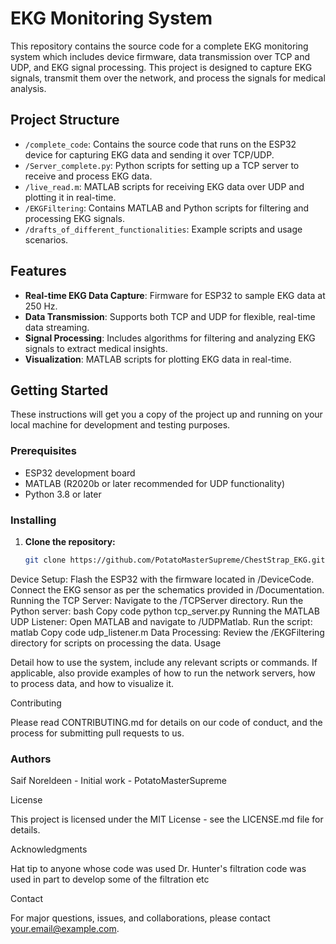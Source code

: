 
# EKG Monitoring System

This repository contains the source code for a complete EKG monitoring system which includes device firmware, data transmission over TCP and UDP, and EKG signal processing. This project is designed to capture EKG signals, transmit them over the network, and process the signals for medical analysis.

## Project Structure

- `/complete_code`: Contains the source code that runs on the ESP32 device for capturing EKG data and sending it over TCP/UDP.
- `/Server_complete.py`: Python scripts for setting up a TCP server to receive and process EKG data.
- `/live_read.m`: MATLAB scripts for receiving EKG data over UDP and plotting it in real-time.
- `/EKGFiltering`: Contains MATLAB and Python scripts for filtering and processing EKG signals.
- `/drafts_of_different_functionalities`: Example scripts and usage scenarios.

## Features

- **Real-time EKG Data Capture**: Firmware for ESP32 to sample EKG data at 250 Hz.
- **Data Transmission**: Supports both TCP and UDP for flexible, real-time data streaming.
- **Signal Processing**: Includes algorithms for filtering and analyzing EKG signals to extract medical insights.
- **Visualization**: MATLAB scripts for plotting EKG data in real-time.

## Getting Started

These instructions will get you a copy of the project up and running on your local machine for development and testing purposes.

### Prerequisites

- ESP32 development board
- MATLAB (R2020b or later recommended for UDP functionality)
- Python 3.8 or later

### Installing

1. **Clone the repository:**
   ```bash
   git clone https://github.com/PotatoMasterSupreme/ChestStrap_EKG.git
   
Device Setup:
Flash the ESP32 with the firmware located in /DeviceCode.
Connect the EKG sensor as per the schematics provided in /Documentation.
Running the TCP Server:
Navigate to the /TCPServer directory.
Run the Python server:
bash
Copy code
python tcp_server.py
Running the MATLAB UDP Listener:
Open MATLAB and navigate to /UDPMatlab.
Run the script:
matlab
Copy code
udp_listener.m
Data Processing:
Review the /EKGFiltering directory for scripts on processing the data.
Usage

Detail how to use the system, include any relevant scripts or commands. If applicable, also provide examples of how to run the network servers, how to process data, and how to visualize it.

Contributing

Please read CONTRIBUTING.md for details on our code of conduct, and the process for submitting pull requests to us.

### Authors

Saif Noreldeen - Initial work - PotatoMasterSupreme

License

This project is licensed under the MIT License - see the LICENSE.md file for details.


Acknowledgments

Hat tip to anyone whose code was used
Dr. Hunter's filtration code was used in part to develop some of the filtration
etc

Contact

For major questions, issues, and collaborations, please contact your.email@example.com.

